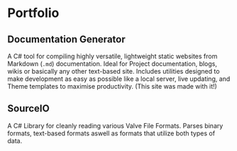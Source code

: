 # Portfolio

## Documentation Generator
A C# tool for compiling highly versatile, lightweight static websites from Markdown (`.md`) documentation. Ideal for Project documentation, blogs, wikis or basically any other text-based site. Includes utilities designed to make development as easy as possible like a local server, live updating, and Theme templates to maximise productivity. (This site was made with it!)

## SourceIO
A C# Library for cleanly reading various Valve File Formats. Parses binary formats, text-based formats aswell as formats that utilize both types of data.